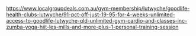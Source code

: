 https://www.localgroupdeals.com.au/gym-membership/lutwyche/goodlife-health-clubs-lutwyche/91-pct-off-just-19-95-for-4-weeks-unlimited-access-to-goodlife-lutwyche-qld-unlimited-gym-cardio-and-classes-inc-zumba-yoga-hiit-les-mills-and-more-plus-1-personal-training-session
